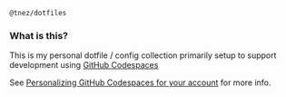 `@tnez/dotfiles`

### What is this?

This is my personal dotfile / config collection primarily setup to support development using [GitHub Codespaces](https://github.com/features/codespaces)

See [Personalizing GitHub Codespaces for your account](https://docs.github.com/en/codespaces/customizing-your-codespace/personalizing-github-codespaces-for-your-account#dotfiles) for more info.
